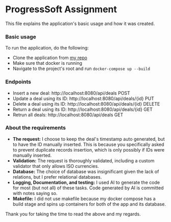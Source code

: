 # ProgressSoft Assignment
This file explains the application's basic usage and how it was created.

### Basic usage
To run the application, do the following:
* Clone the application from [my repo](https://github.com/Kinan-Diraneyya/progresssoft-assignment/)
* Make sure that docker is running
* Navigate to the project's root and run `docker-compose up --build`

### Endpoints
* Insert a new deal: http://localhost:8080/api/deals POST
* Update a deal using its ID: http://localhost:8080/api/deals/{id} PUT
* Delete a deal using its ID: http://localhost:8080/api/deals/{id} DELETE
* Return a deal using its ID: http://localhost:8080/api/deals/{id} GET
* Retrun all deals: http://localhost:8080/api/deals GET

### About the requirements
* **The request:** I choose to keep the deal's timestamp auto generated, but to have the ID manually inserted. This is because you specifically asked to prevent duplicate records insertion, which is only possibly if IDs were manually inserted.
* **Validation:** The request is thoroughly validated, including a custom validator that only allows ISO currencies.
* **Database:** The choice of database was insignificant given the lack of relations, but I prefer relational databases.
* **Logging, Documentation, and testing:** I used AI to generate the code for most (but not all) of these tasks. Code generated by AI is committed with notes saying so.
* **Makefile:** I did not use makefile because my docker compose has a build stage and spins up containers for both of the app and its database.

Thank you for taking the time to read the above and my regards.